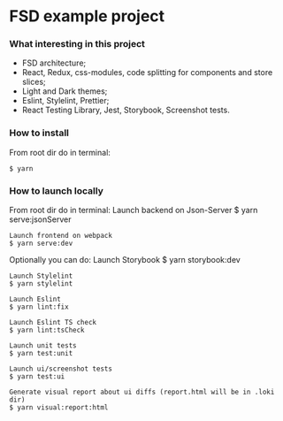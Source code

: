 # FSD example project

### What interesting in this project
- FSD architecture;
- React, Redux, css-modules, code splitting for components and store slices;
- Light and Dark themes;
- Eslint, Stylelint, Prettier;
- React Testing Library, Jest, Storybook, Screenshot tests.

### How to install
From root dir do in terminal:

    $ yarn

### How to launch locally
From root dir do in terminal:
    Launch backend on Json-Server
    $ yarn serve:jsonServer

    Launch frontend on webpack
    $ yarn serve:dev

Optionally you can do:
    Launch Storybook
    $ yarn storybook:dev

    Launch Stylelint
    $ yarn stylelint

    Launch Eslint
    $ yarn lint:fix

    Launch Eslint TS check
    $ yarn lint:tsCheck

    Launch unit tests
    $ yarn test:unit

    Launch ui/screenshot tests
    $ yarn test:ui

    Generate visual report about ui diffs (report.html will be in .loki dir)
    $ yarn visual:report:html

